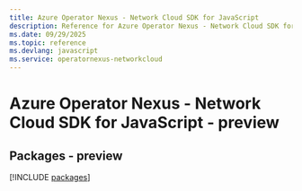 ```yaml
---
title: Azure Operator Nexus - Network Cloud SDK for JavaScript
description: Reference for Azure Operator Nexus - Network Cloud SDK for JavaScript
ms.date: 09/29/2025
ms.topic: reference
ms.devlang: javascript
ms.service: operatornexus-networkcloud
---
```

# Azure Operator Nexus - Network Cloud SDK for JavaScript - preview
## Packages - preview
[!INCLUDE [packages](operator-nexus---network-cloud-index.md)]